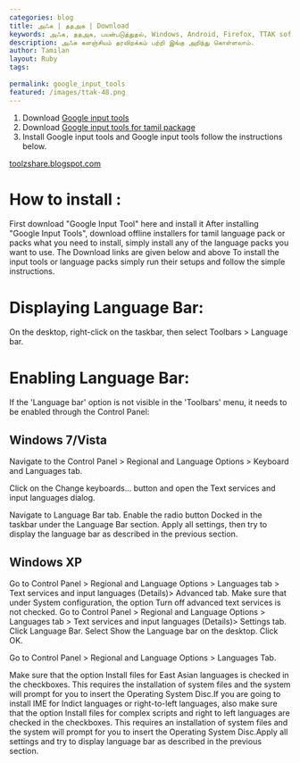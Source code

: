 ```yaml
---
categories: blog
title: அ‍ஃக | ததஅக | Download
keywords: அ‍ஃக, ததஅக, பயன்படுத்துதல், Windows, Android, Firefox, TTAK softwares
description: அ‍ஃக களஞ்சியம் தரவிறக்கம் பற்றி இங்கு அறிந்து கொள்ளலாம்.
author: Tamilan
layout: Ruby
tags: 
 
permalink: google_input_tools
featured: /images/ttak-48.png
---
```


1) Download [Google input tools](https://github.com/ThaniThamizhAkarathiKalanjiyam/tam_ilakiyam/raw/master/Collections/google_input_tools/GoogleInputTools.exe)  
2) Download [Google input tools for tamil package](https://github.com/ThaniThamizhAkarathiKalanjiyam/tam_ilakiyam/raw/master/Collections/google_input_tools/GoogleInputTamil.exe)  
3) Install Google input tools and Google input tools follow the instructions below.  



[toolzshare.blogspot.com](https://toolzshare.blogspot.com/2015/10/google-input-tools-tamil-offline.html)

How to install :
================

First download "Google Input Tool" here and install it 
After installing "Google Input Tools", download offline installers for tamil language pack or packs what you need to install, simply install any of the language packs you want to use. The Download links are given below and above 
To install the input tools or language packs simply run their setups and follow the simple instructions.

Displaying Language Bar:
===========================

On the desktop, right-click on the taskbar, then select Toolbars > Language bar.

Enabling Language Bar:
======================


If the 'Language bar' option is not visible in the 'Toolbars' menu, it needs to be enabled through the Control Panel:

Windows 7/Vista
-------------------

Navigate to the Control Panel > Regional and Language Options > Keyboard and Languages tab.

Click on the Change keyboards… button and open the Text services and input languages dialog.

Navigate to Language Bar tab.
Enable the radio button Docked in the taskbar under the Language Bar section.
Apply all settings, then try to display the language bar as described in the previous section.

Windows XP
---------------------

Go to Control Panel > Regional and Language Options > Languages tab > Text services and input languages (Details)> Advanced tab.
Make sure that under System configuration, the option Turn off advanced text services is not checked.
Go to Control Panel > Regional and Language Options > Languages tab > Text services and input languages (Details)> Settings tab.
Click Language Bar.
Select Show the Language bar on the desktop. Click OK.

Go to Control Panel > Regional and Language Options > Languages Tab.

Make sure that the option Install files for East Asian languages is checked in the checkboxes. This requires the installation of system files and the system will prompt for you to insert the Operating System Disc.If you are going to install IME for Indict languages or right-to-left languages, also make sure that the option Install files for complex scripts and right to left languages are checked in the checkboxes. This requires an installation of system files and the system will prompt for you to insert the Operating System Disc.Apply all settings and try to display language bar as described in the previous section.
